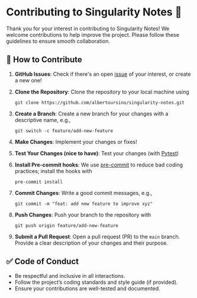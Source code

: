 # Contributing to Singularity Notes 🤝

Thank you for your interest in contributing to Singularity Notes! We welcome contributions to help improve the project. Please follow these guidelines to ensure smooth collaboration.

## 🔎 How to Contribute

1. **GitHub Issues**: Check if there's an open [issue](https://github.com/albertoursino/singularity-notes/issues) of your interest, or create a new one!

2. **Clone the Repository**: Clone the repository to your local machine using

   ```shell
   git clone https://github.com/albertoursino/singularity-notes.git
   ```

3. **Create a Branch**: Create a new branch for your changes with a descriptive name, e.g.,

   ```shell
   git switch -c feature/add-new-feature
   ```

4. **Make Changes**: Implement your changes or fixes!

5. **Test Your Changes (nice to have)**: Test your changes (with [Pytest](https://docs.pytest.org/en/stable/))

6. **Install Pre-commit hooks**: We use [pre-commit](https://pre-commit.com/) to reduce bad coding practices; install the hooks with

   ```shell
   pre-commit install
   ```

7. **Commit Changes**: Write a good commit messages, e.g.,

   ```shell
   git commit -m "feat: add new feature to improve xyz"
   ```

8. **Push Changes**: Push your branch to the repository with

   ```shell
   git push origin feature/add-new-feature
   ```

9. **Submit a Pull Request**: Open a pull request (PR) to the `main` branch. Provide a clear description of your changes and their purpose.

## ✅ Code of Conduct

- Be respectful and inclusive in all interactions.
- Follow the project’s coding standards and style guide (if provided).
- Ensure your contributions are well-tested and documented.

